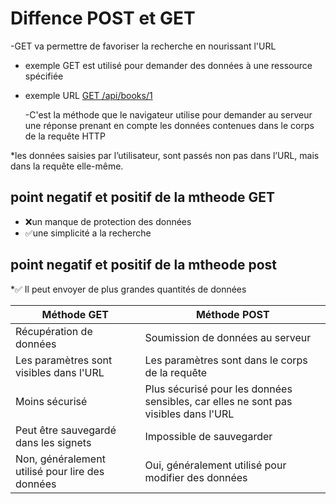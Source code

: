 #  Diffence POST et GET

-GET va permettre de favoriser la recherche en nourissant l'URL

* exemple GET est utilisé pour demander des données à une ressource spécifiée
  
* exemple URL [GET /api/books/1](http://a.com)

   -C'est la méthode que le navigateur utilise pour demander au serveur une réponse prenant en compte les données contenues dans le corps de la requête HTTP

*les données saisies par l’utilisateur, sont passés non pas dans l’URL, mais dans la requête elle-même.
  
 ##  **point negatif et positif de la mtheode GET**
    
* ❌un manque de protection des données 
* ✅une simplicité a la recherche

 ##  **point negatif et positif de la mtheode post**

*✅ Il peut envoyer de plus grandes quantités de données



 | Méthode GET                               | Méthode POST                              |
|-------------------------------------------|-------------------------------------------|
   | Récupération de données                   | Soumission de données au serveur          |
   | Les paramètres sont visibles dans l'URL   | Les paramètres sont dans le corps de la requête |
   | Moins sécurisé | Plus sécurisé pour les données sensibles, car elles ne sont pas visibles dans l'URL |
  | Peut être sauvegardé dans les signets     | Impossible de sauvegarder                 |
  | Non, généralement utilisé pour lire des données | Oui, généralement utilisé pour modifier des données |

